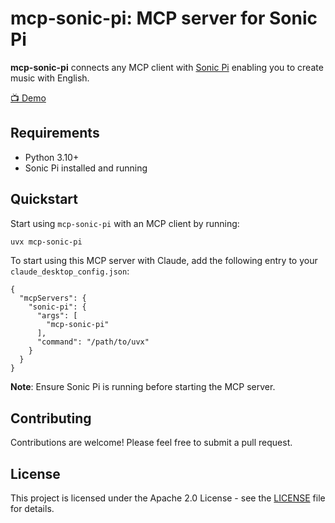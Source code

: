 # mcp-sonic-pi: MCP server for Sonic Pi

**mcp-sonic-pi** connects any MCP client with [Sonic Pi](https://sonic-pi.net/) enabling you to create music with English.

[📺 Demo](https://x.com/vortex_ape/status/1903470754999463969)

## Requirements

- Python 3.10+
- Sonic Pi installed and running

## Quickstart

Start using `mcp-sonic-pi` with an MCP client by running:

```bash
uvx mcp-sonic-pi
```

To start using this MCP server with Claude, add the following entry to your `claude_desktop_config.json`:

```
{
  "mcpServers": {
    "sonic-pi": {
      "args": [
        "mcp-sonic-pi"
      ],
      "command": "/path/to/uvx"
    }
  }
}
```

**Note**: Ensure Sonic Pi is running before starting the MCP server.

## Contributing

Contributions are welcome! Please feel free to submit a pull request.

## License

This project is licensed under the Apache 2.0 License - see the [LICENSE](LICENSE) file for details.
